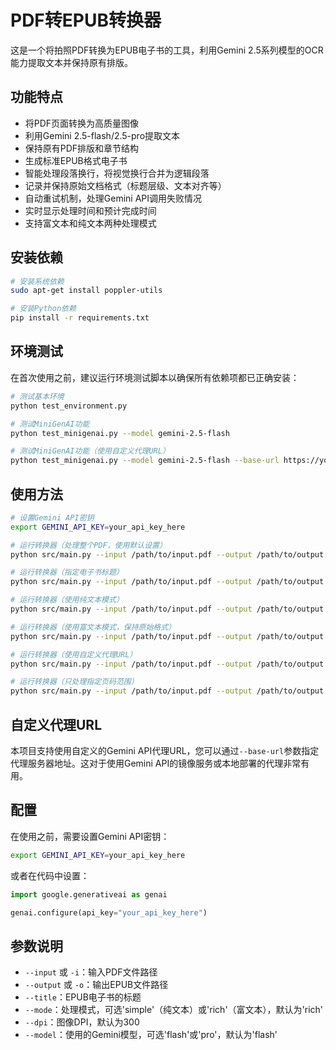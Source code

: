 # PDF转EPUB转换器

这是一个将拍照PDF转换为EPUB电子书的工具，利用Gemini 2.5系列模型的OCR能力提取文本并保持原有排版。

## 功能特点

- 将PDF页面转换为高质量图像
- 利用Gemini 2.5-flash/2.5-pro提取文本
- 保持原有PDF排版和章节结构
- 生成标准EPUB格式电子书
- 智能处理段落换行，将视觉换行合并为逻辑段落
- 记录并保持原始文档格式（标题层级、文本对齐等）
- 自动重试机制，处理Gemini API调用失败情况
- 实时显示处理时间和预计完成时间
- 支持富文本和纯文本两种处理模式

## 安装依赖

```bash
# 安装系统依赖
sudo apt-get install poppler-utils

# 安装Python依赖
pip install -r requirements.txt
```

## 环境测试

在首次使用之前，建议运行环境测试脚本以确保所有依赖项都已正确安装：

```bash
# 测试基本环境
python test_environment.py

# 测试MiniGenAI功能
python test_minigenai.py --model gemini-2.5-flash

# 测试MiniGenAI功能（使用自定义代理URL）
python test_minigenai.py --model gemini-2.5-flash --base-url https://your-gemini-proxy.com
```

## 使用方法

```bash
# 设置Gemini API密钥
export GEMINI_API_KEY=your_api_key_here

# 运行转换器（处理整个PDF，使用默认设置）
python src/main.py --input /path/to/input.pdf --output /path/to/output.epub

# 运行转换器（指定电子书标题）
python src/main.py --input /path/to/input.pdf --output /path/to/output.epub --title "我的电子书"

# 运行转换器（使用纯文本模式）
python src/main.py --input /path/to/input.pdf --output /path/to/output.epub --mode simple

# 运行转换器（使用富文本模式，保持原始格式）
python src/main.py --input /path/to/input.pdf --output /path/to/output.epub --mode rich

# 运行转换器（使用自定义代理URL）
python src/main.py --input /path/to/input.pdf --output /path/to/output.epub --base-url https://your-gemini-proxy.com

# 运行转换器（只处理指定页码范围）
python src/main.py --input /path/to/input.pdf --output /path/to/output.epub --page-range 1 10
```

## 自定义代理URL

本项目支持使用自定义的Gemini API代理URL，您可以通过`--base-url`参数指定代理服务器地址。这对于使用Gemini API的镜像服务或本地部署的代理非常有用。

## 配置

在使用之前，需要设置Gemini API密钥：

```bash
export GEMINI_API_KEY=your_api_key_here
```

或者在代码中设置：

```python
import google.generativeai as genai

genai.configure(api_key="your_api_key_here")
```

## 参数说明

- `--input` 或 `-i`：输入PDF文件路径
- `--output` 或 `-o`：输出EPUB文件路径
- `--title`：EPUB电子书的标题
- `--mode`：处理模式，可选'simple'（纯文本）或'rich'（富文本），默认为'rich'
- `--dpi`：图像DPI，默认为300
- `--model`：使用的Gemini模型，可选'flash'或'pro'，默认为'flash'